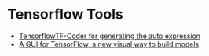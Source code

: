 # Tensorflow Tools



* [TensorflowTF-Coder for generating the auto expression](https://blog.tensorflow.org/2020/08/introducing-tensorflow-coder-tool.html)
* [A GUI for TensorFlow, a new visual way to build models](https://www.perceptilabs.com/home)

